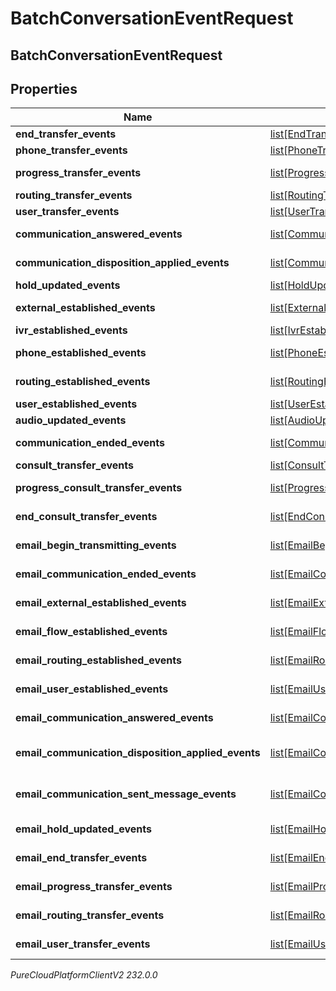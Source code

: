 # BatchConversationEventRequest

## BatchConversationEventRequest

## Properties

|Name | Type | Description | Notes|
|------------ | ------------- | ------------- | -------------|
| **end_transfer_events** | [list[EndTransferEvent]](EndTransferEvent) | Voice - EndTransfer events for this batch | [optional] |
| **phone_transfer_events** | [list[PhoneTransferEvent]](PhoneTransferEvent) | Voice - PhoneTransfer events for this batch | [optional] |
| **progress_transfer_events** | [list[ProgressTransferEvent]](ProgressTransferEvent) | Voice - ProgressTransfer events for this batch | [optional] |
| **routing_transfer_events** | [list[RoutingTransferEvent]](RoutingTransferEvent) | Voice - RoutingTransfer events for this batch | [optional] |
| **user_transfer_events** | [list[UserTransferEvent]](UserTransferEvent) | Voice - UserTransfer events for this batch | [optional] |
| **communication_answered_events** | [list[CommunicationAnsweredEvent]](CommunicationAnsweredEvent) | Voice - CommunicationAnswered events for this batch | [optional] |
| **communication_disposition_applied_events** | [list[CommunicationDispositionAppliedEvent]](CommunicationDispositionAppliedEvent) | Voice - CommunicationDispositionApplied events for this batch | [optional] |
| **hold_updated_events** | [list[HoldUpdatedEvent]](HoldUpdatedEvent) | Voice - HoldUpdated events for this batch | [optional] |
| **external_established_events** | [list[ExternalEstablishedEvent]](ExternalEstablishedEvent) | Voice - ExternalEstablished events for this batch | [optional] |
| **ivr_established_events** | [list[IvrEstablishedEvent]](IvrEstablishedEvent) | Voice - IvrEstablished events for this batch | [optional] |
| **phone_established_events** | [list[PhoneEstablishedEvent]](PhoneEstablishedEvent) | Voice - PhoneEstablished events for this batch | [optional] |
| **routing_established_events** | [list[RoutingEstablishedEvent]](RoutingEstablishedEvent) | Voice - RoutingEstablished events for this batch | [optional] |
| **user_established_events** | [list[UserEstablishedEvent]](UserEstablishedEvent) | Voice - UserEstablished events for this batch | [optional] |
| **audio_updated_events** | [list[AudioUpdatedEvent]](AudioUpdatedEvent) | Voice - AudioUpdated events for this batch | [optional] |
| **communication_ended_events** | [list[CommunicationEndedEvent]](CommunicationEndedEvent) | Voice - CommunicationEnded events for this batch | [optional] |
| **consult_transfer_events** | [list[ConsultTransferEvent]](ConsultTransferEvent) | Voice - ConsultTransfer events for this batch | [optional] |
| **progress_consult_transfer_events** | [list[ProgressConsultTransferEvent]](ProgressConsultTransferEvent) | Voice - ProgressConsultTransfer events for this batch | [optional] |
| **end_consult_transfer_events** | [list[EndConsultTransferEvent]](EndConsultTransferEvent) | Voice - EndConsultTransfer events for this batch | [optional] |
| **email_begin_transmitting_events** | [list[EmailBeginTransmittingEvent]](EmailBeginTransmittingEvent) | Email - EmailBeginTransmittingEvent events for this batch | [optional] |
| **email_communication_ended_events** | [list[EmailCommunicationEndedEvent]](EmailCommunicationEndedEvent) | Email - EmailCommunicationEndedEvent events for this batch | [optional] |
| **email_external_established_events** | [list[EmailExternalEstablishedEvent]](EmailExternalEstablishedEvent) | Email - EmailExternalEstablishedEvent events for this batch | [optional] |
| **email_flow_established_events** | [list[EmailFlowEstablishedEvent]](EmailFlowEstablishedEvent) | Email - EmailFlowEstablishedEvent events for this batch | [optional] |
| **email_routing_established_events** | [list[EmailRoutingEstablishedEvent]](EmailRoutingEstablishedEvent) | Email - EmailRoutingEstablishedEvent events for this batch | [optional] |
| **email_user_established_events** | [list[EmailUserEstablishedEvent]](EmailUserEstablishedEvent) | Email - EmailUserEstablishedEvent events for this batch | [optional] |
| **email_communication_answered_events** | [list[EmailCommunicationAnsweredEvent]](EmailCommunicationAnsweredEvent) | Email - EmailCommunicationAnsweredEvent events for this batch | [optional] |
| **email_communication_disposition_applied_events** | [list[EmailCommunicationDispositionAppliedEvent]](EmailCommunicationDispositionAppliedEvent) | Email - EmailCommunicationDispositionAppliedEvent events for this batch | [optional] |
| **email_communication_sent_message_events** | [list[EmailCommunicationSentMessageEvent]](EmailCommunicationSentMessageEvent) | Email - EmailCommunicationSentMessageEvent events for this batch | [optional] |
| **email_hold_updated_events** | [list[EmailHoldUpdatedEvent]](EmailHoldUpdatedEvent) | Email - EmailHoldUpdatedEvent events for this batch | [optional] |
| **email_end_transfer_events** | [list[EmailEndTransferEvent]](EmailEndTransferEvent) | Email - EmailEndTransferEvent events for this batch | [optional] |
| **email_progress_transfer_events** | [list[EmailProgressTransferEvent]](EmailProgressTransferEvent) | Email - EmailProgressTransferEvent events for this batch | [optional] |
| **email_routing_transfer_events** | [list[EmailRoutingTransferEvent]](EmailRoutingTransferEvent) | Email - EmailRoutingTransferEvent events for this batch | [optional] |
| **email_user_transfer_events** | [list[EmailUserTransferEvent]](EmailUserTransferEvent) | Email - EmailUserTransferEvent events for this batch | [optional] |



_PureCloudPlatformClientV2 232.0.0_
